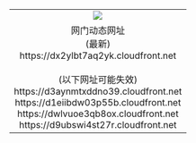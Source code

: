 ﻿<table>
  <tr></tr>
  <tr><td colspan=2 align=center><img src="https://dx2ylbt7aq2yk.cloudfront.net/Up/oGate.jpg" /></td></tr>
  <tr><td colspan=2 align=center>网门动态网址<br/>(最新)
<br>https://dx2ylbt7aq2yk.cloudfront.net
<br/><br/>(以下网址可能失效)
<br>https://d3aynmtxddno39.cloudfront.net
<br>https://d1eiibdw03p55b.cloudfront.net
<br>https://dwlvuoe3qb8ox.cloudfront.net
<br>https://d9ubswi4st27r.cloudfront.net
    </td>
  </tr>
</table>
